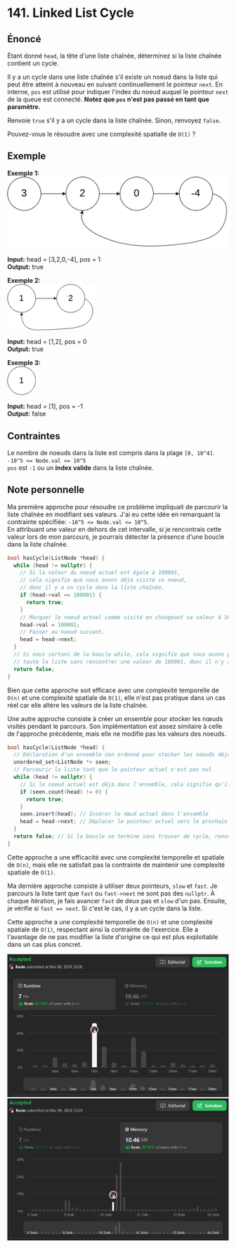 # 141. Linked List Cycle

## Énoncé

Étant donné `head`, la tête d'une liste chaînée, déterminez si la liste chaînée contient un cycle.

Il y a un cycle dans une liste chaînée s'il existe un noeud dans la liste qui peut être atteint à nouveau en suivant continuellement le pointeur `next`. En interne, `pos` est utilisé pour indiquer l'index du noeud auquel le pointeur `next` de la queue est connecté. **Notez que `pos` n'est pas passé en tant que paramètre.**

Renvoie `true` s'il y a un cycle dans la liste chaînée. Sinon, renvoyez `false`.

Pouvez-vous le résoudre avec une complexité spatialle de `O(1)` ?

## Exemple

**Exemple 1:**  
<img src="./imgs/img1.png"/>

**Input:** head = [3,2,0,-4], pos = 1  
**Output:** true

**Exemple 2:**  
<img src="./imgs/img2.png"/>

**Input:** head = [1,2], pos = 0  
**Output:** true

**Exemple 3:**  
<img src="./imgs/img3.png"/>

**Input:** head = [1], pos = -1  
**Output:** false

## Contraintes

Le nombre de noeuds dans la liste est compris dans la plage `[0, 10^4]`.  
`-10^5 <= Node.val <= 10^5`  
`pos` est `-1` ou un **index valide** dans la liste chaînée.

## Note personnelle

Ma première approche pour résoudre ce problème impliquait de parcourir la liste chaînée en modifiant ses valeurs. J'ai eu cette idée en remarquant la contrainte spécifiée: `-10^5 <= Node.val <= 10^5`.  
En attribuant une valeur en dehors de cet intervalle, si je rencontrais cette valeur lors de mon parcours, je pourrais détecter la présence d'une boucle dans la liste chaînée.

```cpp
bool hasCycle(ListNode *head) {
  while (head != nullptr) {
    // Si la valeur du noeud actuel est égale à 100001,
    // cela signifie que nous avons déjà visité ce noeud,
    // donc il y a un cycle dans la liste chaînée.
    if (head->val == 100001) {
      return true;
    }
    // Marquer le noeud actuel comme visité en changeant sa valeur à 100001.
    head->val = 100001;
    // Passer au noeud suivant.
    head = head->next;
  }
  // Si nous sortons de la boucle while, cela signifie que nous avons parcouru
  // toute la liste sans rencontrer une valeur de 100001, donc il n'y a pas de cycle.
  return false;
}
```

Bien que cette approche soit efficace avec une complexité temporelle de `O(n)` et une complexité spatiale de `O(1)`, elle n'est pas pratique dans un cas réel car elle altère les valeurs de la liste chaînée.

Une autre approche consiste à créer un ensemble pour stocker les nœuds visités pendant le parcours. Son implémentation est assez similaire à celle de l'approche précédente, mais elle ne modifie pas les valeurs des noeuds.

```cpp
bool hasCycle(ListNode *head) {
  // Déclaration d'un ensemble non ordonné pour stocker les noeuds déjà visités
  unordered_set<ListNode *> seen;
  // Parcourir la liste tant que le pointeur actuel n'est pas nul
  while (head != nullptr) {
    // Si le noeud actuel est déjà dans l'ensemble, cela signifie qu'il y a un cycle
    if (seen.count(head) != 0) {
      return true;
    }
    seen.insert(head); // Insérer le nœud actuel dans l'ensemble
    head = head->next; // Déplacer le pointeur actuel vers le prochain nœud
  }
  return false; // Si la boucle se termine sans trouver de cycle, renvoyer faux
}
```

Cette approche a une efficacité avec une complexité temporelle et spatiale de `O(n)`, mais elle ne satisfait pas la contrainte de maintenir une complexité spatiale de `O(1)`.

Ma dernière approche consiste à utiliser deux pointeurs, `slow` et `fast`. Je parcours la liste tant que `fast` ou `fast->next` ne sont pas des `nullptr`.
À chaque itération, je fais avancer `fast` de deux pas et `slow` d'un pas. Ensuite, je vérifie si `fast == next`. Si c'est le cas, il y a un cycle dans la liste.

Cette approche a une complexité temporelle de `O(n)` et une complexité spatiale de `O(1)`, respectant ainsi la contrainte de l'exercice. Elle a l'avantage de ne pas modifier la liste d'origine ce qui est plus exploitable dans un cas plus concret.

<img src="./imgs/runtime.png"/>
<img src="./imgs/memory.png"/>

